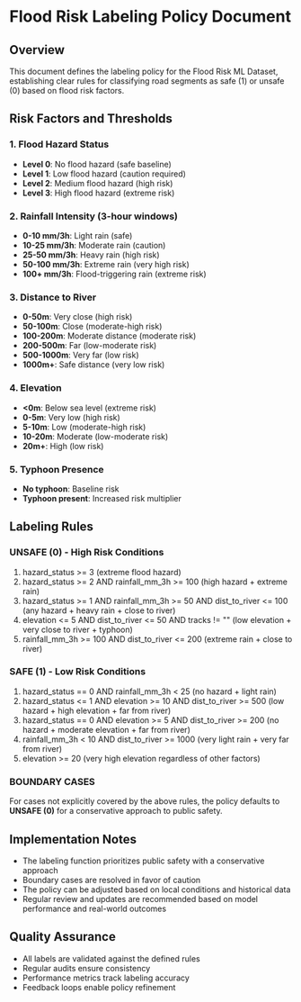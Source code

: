 
# Flood Risk Labeling Policy Document

## Overview
This document defines the labeling policy for the Flood Risk ML Dataset, establishing clear rules for classifying road segments as safe (1) or unsafe (0) based on flood risk factors.

## Risk Factors and Thresholds

### 1. Flood Hazard Status
- **Level 0**: No flood hazard (safe baseline)
- **Level 1**: Low flood hazard (caution required)
- **Level 2**: Medium flood hazard (high risk)
- **Level 3**: High flood hazard (extreme risk)

### 2. Rainfall Intensity (3-hour windows)
- **0-10 mm/3h**: Light rain (safe)
- **10-25 mm/3h**: Moderate rain (caution)
- **25-50 mm/3h**: Heavy rain (high risk)
- **50-100 mm/3h**: Extreme rain (very high risk)
- **100+ mm/3h**: Flood-triggering rain (extreme risk)

### 3. Distance to River
- **0-50m**: Very close (high risk)
- **50-100m**: Close (moderate-high risk)
- **100-200m**: Moderate distance (moderate risk)
- **200-500m**: Far (low-moderate risk)
- **500-1000m**: Very far (low risk)
- **1000m+**: Safe distance (very low risk)

### 4. Elevation
- **<0m**: Below sea level (extreme risk)
- **0-5m**: Very low (high risk)
- **5-10m**: Low (moderate-high risk)
- **10-20m**: Moderate (low-moderate risk)
- **20m+**: High (low risk)

### 5. Typhoon Presence
- **No typhoon**: Baseline risk
- **Typhoon present**: Increased risk multiplier

## Labeling Rules

### UNSAFE (0) - High Risk Conditions
1. hazard_status >= 3 (extreme flood hazard)
2. hazard_status >= 2 AND rainfall_mm_3h >= 100 (high hazard + extreme rain)
3. hazard_status >= 1 AND rainfall_mm_3h >= 50 AND dist_to_river <= 100 (any hazard + heavy rain + close to river)
4. elevation <= 5 AND dist_to_river <= 50 AND tracks != "" (low elevation + very close to river + typhoon)
5. rainfall_mm_3h >= 100 AND dist_to_river <= 200 (extreme rain + close to river)

### SAFE (1) - Low Risk Conditions
1. hazard_status == 0 AND rainfall_mm_3h < 25 (no hazard + light rain)
2. hazard_status <= 1 AND elevation >= 10 AND dist_to_river >= 500 (low hazard + high elevation + far from river)
3. hazard_status == 0 AND elevation >= 5 AND dist_to_river >= 200 (no hazard + moderate elevation + far from river)
4. rainfall_mm_3h < 10 AND dist_to_river >= 1000 (very light rain + very far from river)
5. elevation >= 20 (very high elevation regardless of other factors)

### BOUNDARY CASES
For cases not explicitly covered by the above rules, the policy defaults to **UNSAFE (0)** for a conservative approach to public safety.

## Implementation Notes
- The labeling function prioritizes public safety with a conservative approach
- Boundary cases are resolved in favor of caution
- The policy can be adjusted based on local conditions and historical data
- Regular review and updates are recommended based on model performance and real-world outcomes

## Quality Assurance
- All labels are validated against the defined rules
- Regular audits ensure consistency
- Performance metrics track labeling accuracy
- Feedback loops enable policy refinement
